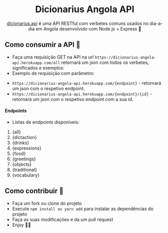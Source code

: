 <h1 align="center">
  Dicionarius Angola API
</h1>

<p align="center">
  <a href="https://bibleapi.co">dicionarius.api</a> é uma API RESTful com verbetes comuns usados no dia-a-dia em Angola desenvolvido com Node.js + Express 🚀
</p>

## Como consumir a API 🧐

- Faça uma requisição GET na API na url `https://dicionarius-angola-api.herokuapp.com/all`
retornará um json com todos os verbetes, significados e exemplos: <br>
- Exemplo de requisição com parâmetro: <br>
* `https://dicionarius-angola-api.herokuapp.com/{endpoint}` - retornará um json com o respetivo endpoint.
* `https://dicionarius-angola-api.herokuapp.com/{endpoint}/{id}` - retornará um json com o respetivo endpoint com a sua id.

#### Endpoints

- Listas de endpoints disponíveis:

1. {all}
2. {dictaction}
3. {drinks}
4. {expressions}
5. {food}
6. {greetings}
7. {objects}
8. {traditional}
9. {vocabulary}

## Como contribuir 🎨

* Faça um fork ou clone do projeto
* Execute `npm install ou yarn add` para instalar as dependências do projeto
* Faça as suas modificações e da um pull request
* Enjoy 🥰🥰